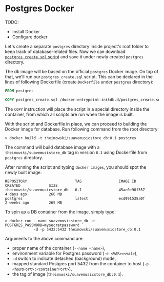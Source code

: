 # Postgres Docker

TODO:

* Install Docker
* Configure docker

Let's create a separate `postgres` directory inside project's root folder to keep track of database-related files.
Now we can download [`postgres_create.sql` script](https://raw.githubusercontent.com/theimowski/SuaveMusicStore/docker/postgres/postgres_create.sql) and save it under newly created `postgres` directory.

The db image will be based on the official `postgres` Docker image. On top of that, we'll run our `postgres_create.sql` script. This can be declared in the lines of following Dockerfile (create `Dockerfile` under `postgres` directory):

```Dockerfile
FROM postgres

COPY postgres_create.sql /docker-entrypoint-initdb.d/postgres_create.sql
```

The `COPY` instruction will place the script in a special directory inside the container, from which all scripts are run when the image is built.

With the script and Dockerfile in place, we can proceed to building the Docker image for database.
Run following command from the root directory:

```
> docker build -t theimowski/suavemusicstore_db:0.1 postgres
```

The command will build database image with a `theimowski/suavemusistore_db` tag in version `0.1` using Dockerfile from `postgres` directory.

After running the script and typing `docker images`, you should spot the newly built image:

```
REPOSITORY                      TAG                 IMAGE ID            CREATED             SIZE
theimowski/suavemusicstore_db   0.1                 45ac0e98f557        4 days ago          266 MB
postgres                        latest              ecd991538a0f        2 weeks ago         265 MB
```

To spin up a DB container from the image, simply type:

```
> docker run --name suavemusicstore_db -e POSTGRES_PASSWORD=mysecretpassword `
             -d -p 5432:5432 theimowski/suavemusicstore_db:0.1
```

Arguments to the above command are:

* proper name of the container (`--name <name>`),
* environment variable for Postgres password (`-e <VAR>=<val>`),
* `-d` switch to indicate detached (background) mode,
* mapped standard Postgres port 5432 from the container to host (`-p <hostPort>:<containerPort>`),
* the tag of image (`theimowski/suavemusicstore_db:0.1`).

